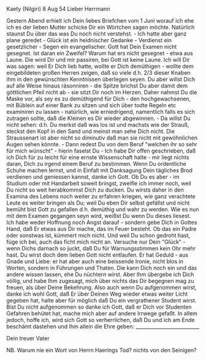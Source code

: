  Kaety (Nilgiri) 8 Aug 54
Lieber Herrmann

Gestern Abend erhielt ich Dein liebes Briefchen vom 1 Juni worauf ich ehe ich es der lieben Mutter schicke Dir ein Wörtchen sagen möchte. Natürlich staunst Du über das was Du noch nicht verstehst. - Ich hatte aber ganz plane geredet - Glück ist ein heidnischer Gedanke - Verdienst ein gesetzlicher - Segen ein evangelischer. Gott hat Dein Examen nicht gesegnet. Ist daran ein Zweifel? Warum hat ers nicht gesegnet - etwa aus Laune. Die wird Dir und mir passiren, bei Gott ist keine Laune. Ich will Dir was sagen: weil Er Dich lieb hatte, wollte er Dich demüthigen - wollte dem eingebildeten großen Herren zeigen, daß so viele d.h. 2/3 dieser Knaben ihm in den gewünschten Kenntnissen überlegen seyen. Du aber willst Dich auf alle Weise hinaus räsonniren - die Spitze brichst Du aber damit dem göttlichen Pfeil nicht ab - sie sitzt Dir noch im Herzen. Daher nahmst Du die Maske vor, als sey es zu demüthigend für Dich - den hochgewachsenen, mit Büblein auf einer Bank zu sitzen und sich über todte Regeln etc examiniren zu lassen - natürlich, wie erniedrigend, namentlich falls es sich zutragen sollte, daß die Kleinen es Dir wieder abgewinnen. - Da willst Du nicht sehen: d.h. Du merkst daß was los ist und machsts wie der Strauß, steckst den Kopf in den Sand und meinst man sehe Dich nicht. Die Straussenart ist aber nicht so diminutiv daß man sie nicht mit gewöhnlichen Augen sehen könnte. - Dann redest Du von dem Beruf "welchen ihr so sehr für mich wünscht" - hierin faselst Du - Ich habe Dir offen geschrieben, daß ich Dich für zu leicht für eine ernste Wissenschaft halte - mir liegt nichts daran, Dich zu irgend einem Beruf zu bestimmen. Wenn Du ordentliche Schuhe machen lernst, und in Einfalt mit Danksagung Dein tägliches Brod verdienen und geniessen kannst, danke ich Gott. Ob Du es aber - im Studium oder mit Handarbeit soweit bringst, zweifle ich immer noch, weil Du nicht so weit herabkommst Dich zu ducken. Du wirsts daher in den Examina des Lebens noch weiter zu erfahren kriegen, wie ganz verachtete Leute es weiter bringen als Du; weil Du eben Dir selbst gefällst und nicht bemüht bist Gott zu gefallen d.h. demüthig und wahr zu werden. 
Wie es nun mit dem Examen gegangen seyn wird, weißst Du wenn Du dieses liesest. Ich habe weder Hoffnung noch Angst darauf - sondern gebe Dich in Gottes Hand, daß Er etwas aus Dir mache, das im Feuer besteht. Ob das ein Padre oder sonstwas ist, kümmert mich nicht. Und weil Du schon gedroht hast, füge ich bei, auch das ficht mich nicht an. Versuche nur Dein "Glück" - wenn Dichs darnach so juckt, daß Du für Warnungsstimmen kein Ohr mehr hast. Du wirst doch dem lieben Gott nicht entlaufen. Er hat Geduld - aus Gnade und Liebe: er hat aber auch eine beissende Ironie, nicht blos in Worten, sondern in Führungen und Thaten. Die kann Dich noch ein und das andere wissen lassen, ehe Du nüchtern wirst. Aber Ihm übergebe ich Dich völlig, und habe Ihm zugesagt, mich über nichts das Dir begegnen mag zu freuen, als über Deine Bekehrung. Also auch wenn Du aufgenommen wirst, danke ich wohl Gott, daß Er über Deinen Weg wieder etwas weiter Licht gegeben hat, halte aber für möglich daß Du ein vergrathener Student wirst. Bist Du nicht aufgenommen so danke ich Gott, daß er Dich vor Studenten Gefahren behütet hat, mache mich aber auf andere Irrwege gefaßt. In allem jedoch, hoffe ich, wird sich Gott so verherrlichen, daß Du und ich am Ende beschämt dastehen und Ihm allein die Ehre geben: __________________________

 Dein treuer Vater

NB. Warum nie ein Wort von Herrn Haerings Tod? nichts von den Seinigen? 
